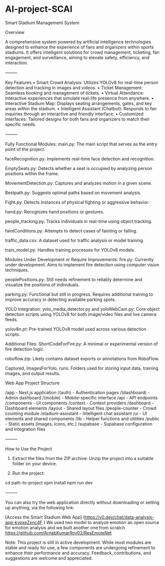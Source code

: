 # AI-project-SCAI


Smart Stadium Management System

Overview

A comprehensive system powered by artificial intelligence technologies designed
to enhance the experience of fans and organizers within sports stadiums.
It offers intelligent solutions for crowd management, ticketing, fan engagement,
and surveillance, aiming to elevate safety, efficiency, and interaction.

⸻

Key Features
        •       Smart Crowd Analysis: Utilizes YOLOv8 for real-time person detection and tracking in images and videos.
        •       Ticket Management: Seamless booking and management of tickets.
        •       Virtual Attendance: Interactive experiences that simulate real-life presence from anywhere.
        •       Interactive Stadium Map: Displays seating arrangements, gates, and key areas within the stadium.
        •       Intelligent Assistant (Chatbot): Responds to fan inquiries through an interactive and friendly interface.
        •       Customized Interfaces: Tailored designs for both fans and organizers to match their specific needs.

⸻

Fully Functional Modules:
main.py: The main script that serves as the entry point of the project.

faceRecognition.py: Implements real-time face detection and recognition.

EmptySeats.py: Detects whether a seat is occupied by analyzing person positions within the frame.

MovementDetection.py: Captures and analyzes motion in a given scene.

Bestpath.py: Suggests optimal paths based on movement analysis.

Fight.py: Detects instances of physical fighting or aggressive behavior.

hand.py: Recognizes hand positions or gestures.

people_tracking.py: Tracks individuals in real-time using object tracking.

faintConditions.py: Attempts to detect cases of fainting or falling.

traffic_data.csv: A dataset used for traffic analysis or model training.

train_model.py: Handles training processes for YOLOv8 models.

Modules Under Development or Require Improvements:
fire.py: Currently under development. Aims to implement fire detection using computer vision techniques.

peoplePositions.py: Still needs refinement to reliably determine and visualize the positions of individuals.

parking.py: Functional but still in progress. Requires additional training to improve accuracy in detecting available parking spots.

YOLO Integration:
yolo_media_detector.py and yoloWebCam.py: Core object detection scripts using YOLOv8 for both image/video files and live camera feeds.

yolov8n.pt: Pre-trained YOLOv8 model used across various detection scripts.

Additional Files:
ShortCodeForFire.py: A minimal or experimental version of fire detection logic.

roboflow.zip: Likely contains dataset exports or annotations from RoboFlow.

Captured, ImagesForYolo, runs: Folders used for storing input data, training images, and output results.

Web App Project Structure

/app                  - Next.js application
/(auth)               - Authentication pages
/(dashboard)          - Admin dashboard
/(mobile)             - Mobile-specific interface
/api                  - API endpoints
/components           - UI components
/context              - Context providers
/dashboard            - Dashboard elements
/layout               - Shared layout files
/people-counter       - Crowd counting module
/stadium-assistant    - Intelligent chat assistant
/ui                   - UI elements and shared components
/lib                  - Helper functions and utilities
/public               - Static assets (images, icons, etc.)
/supabase             - Supabase configuration and integration files



⸻

How to Use the Project

1. Extract the files from the ZIP archive:
Unzip the project into a suitable folder on your device.

2. Run the project:

cd path-to-project
npm install
npm run dev



⸻

You can also try the web application directly without downloading
or setting up anything, via the following link:

[Access the Smart Stadium Web App] (https://v0.dev/chat/data-analysis-app-kvpxeZxnc4F )
  We used two model to analyze emotion 
an open source for emotion analysis and we built another one from scratch
https://github.com/ArnabKumarRoy02/ResEmoteNet   

Note:
This project is still in active development.
While most modules are stable and ready for use,
a few components are undergoing refinement to enhance
their performance and accuracy. Feedback, contributions,
and suggestions are welcome and appreciated.

